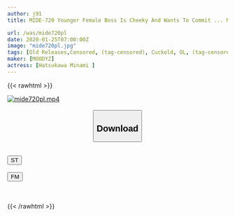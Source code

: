```yaml
---
author: j91
title: MIDE-720 Younger Female Boss Is Cheeky And Wants To Commit ... Minami Hatsukawa

url: /was/mide720pl
date: 2020-01-25T07:00:00Z
image: "mide720pl.jpg"
tags: [Old Releases,Censored, (tag-censored), Cuckold, OL, (tag-censored), Slender]
maker: [MOODYZ]
actress: [Hatsukawa Minami ]
---
```



{{< rawhtml >}}

<div class="video" data-videoid="8qjaj2pRdLuoBMe">
    <a href="javascript:;">
        <img src="/was/mide720pl/mide720pl.jpg" width="WIDTH" height="HEIGHT" alt="mide720pl.mp4" loading="lazy">
    </a>
</div>

<script type="text/javascript" src="https://j91.asia/asset/on-demand-st.js"></script>

<br>
  <link rel="stylesheet" href="https://j91.asia/asset/bs5.css">
  
  <center>
  <button class="btn btn-primary" type="button" data-bs-toggle="collapse" data-bs-target=".multi-collapse" aria-expanded="false" aria-controls="multiCollapseExample1 multiCollapseExample2"><h2>Download</h2></button></center>
</p>
<div class="row">
  <div class="col">
    <div class="collapse multi-collapse" id="multiCollapseExample1">
      <div class="card card-body">
	      	      <br>
<div class="buttons">  
<a href="https://streamtape.to/v/8qjaj2pRdLuoBMe" target="_blank"><button class="btn-hover color-3"><i class="fa fa-download"></i> ST</button></a></div>
    </div>
  </div>
</div>
  <div class="col">
    <div class="collapse multi-collapse" id="multiCollapseExample2">
      <div class="card card-body">
	      <br>
<div class="buttons">
    <a href="https://filemoon.sx/d/w6cg80kjr818" target="_blank"><button class="btn-hover color-8"><i class="fa fa-download"></i> FM</button></a></div>
<br><br>
      </div>
    </div>
  </div>
</div>

{{< /rawhtml >}}